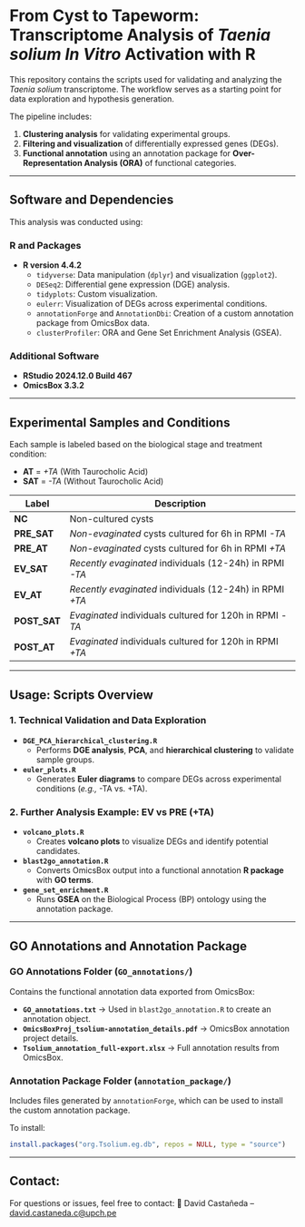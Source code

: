 # **From Cyst to Tapeworm: Transcriptome Analysis of *Taenia solium* *In Vitro* Activation with R**  

This repository contains the scripts used for validating and analyzing the *Taenia solium* transcriptome. The workflow serves as a starting point for data exploration and hypothesis generation.  

The pipeline includes:  
1. **Clustering analysis** for validating experimental groups.  
2. **Filtering and visualization** of differentially expressed genes (DEGs).  
3. **Functional annotation** using an annotation package for **Over-Representation Analysis (ORA)** of functional categories.  

---

## **Software and Dependencies**  

This analysis was conducted using:  

### **R and Packages**  
- **R version 4.4.2**  
  - `tidyverse`: Data manipulation (`dplyr`) and visualization (`ggplot2`).  
  - `DESeq2`: Differential gene expression (DGE) analysis.  
  - `tidyplots`: Custom visualization.  
  - `eulerr`: Visualization of DEGs across experimental conditions.  
  - `annotationForge` and `AnnotationDbi`: Creation of a custom annotation package from OmicsBox data.  
  - `clusterProfiler`: ORA and Gene Set Enrichment Analysis (GSEA).  

### **Additional Software**  
- **RStudio 2024.12.0 Build 467**  
- **OmicsBox 3.3.2**  

---

## **Experimental Samples and Conditions**  

Each sample is labeled based on the biological stage and treatment condition:  

- **AT** = *+TA* (With Taurocholic Acid)  
- **SAT** = *-TA* (Without Taurocholic Acid)  

| Label       | Description |
|-------------|------------------------------------------------------------|
| **NC**       | Non-cultured cysts |
| **PRE_SAT**  | *Non-evaginated* cysts cultured for 6h in RPMI *-TA* |
| **PRE_AT**   | *Non-evaginated* cysts cultured for 6h in RPMI *+TA* |
| **EV_SAT**   | *Recently evaginated* individuals (12-24h) in RPMI *-TA* |
| **EV_AT**    | *Recently evaginated* individuals (12-24h) in RPMI *+TA* |
| **POST_SAT** | *Evaginated* individuals cultured for 120h in RPMI *-TA* |
| **POST_AT**  | *Evaginated* individuals cultured for 120h in RPMI *+TA* |

---

## **Usage: Scripts Overview**  

### **1. Technical Validation and Data Exploration**  
- **`DGE_PCA_hierarchical_clustering.R`**  
  - Performs **DGE analysis**, **PCA**, and **hierarchical clustering** to validate sample groups.  
- **`euler_plots.R`**  
  - Generates **Euler diagrams** to compare DEGs across experimental conditions (*e.g.,* -TA vs. +TA).  

### **2. Further Analysis Example: EV vs PRE (+TA)**  
- **`volcano_plots.R`**  
  - Creates **volcano plots** to visualize DEGs and identify potential candidates.  
- **`blast2go_annotation.R`**  
  - Converts OmicsBox output into a functional annotation **R package** with **GO terms**.  
- **`gene_set_enrichment.R`**  
  - Runs **GSEA** on the Biological Process (BP) ontology using the annotation package.  

---

## **GO Annotations and Annotation Package**  

### **GO Annotations Folder** (`GO_annotations/`)  
Contains the functional annotation data exported from OmicsBox:  
- **`GO_annotations.txt`** → Used in `blast2go_annotation.R` to create an annotation object.  
- **`OmicsBoxProj_tsolium-annotation_details.pdf`** → OmicsBox annotation project details.  
- **`Tsolium_annotation_full-export.xlsx`** → Full annotation results from OmicsBox.  

### **Annotation Package Folder** (`annotation_package/`)  
Includes files generated by `annotationForge`, which can be used to install the custom annotation package.  

To install:  
```r
install.packages("org.Tsolium.eg.db", repos = NULL, type = "source")
```
---

## **Contact:**

For questions or issues, feel free to contact:
📧 David Castañeda – david.castaneda.c@upch.pe

